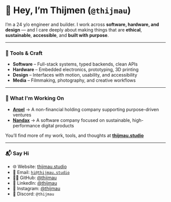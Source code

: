 # 👋 Hey, I’m Thijmen (`@thijmau`)

I’m a 24 y/o engineer and builder. I work across **software, hardware, and design** — and I care deeply about making things that are **ethical**, **sustainable**, **accessible**, and **built with purpose**.

---

### 🧰 Tools & Craft

- **Software** – Full-stack systems, typed backends, clean APIs  
- **Hardware** – Embedded electronics, prototyping, 3D printing  
- **Design** – Interfaces with motion, usability, and accessibility  
- **Media** – Filmmaking, photography, and creative workflows

---

### 🧱 What I'm Working On

- **[Arqel](https://arqel.com)** → A non-financial holding company supporting purpose-driven ventures
- **[Nandax](https://nandax.com)** → A software company focused on sustainable, high-performance digital products  

You’ll find more of my work, tools, and thoughts at [**thijmau.studio**](https://thijmau.studio)

---

### 📬 Say Hi

- 🌐 Website: [thijmau.studio](https://thijmau.studio)
- 📧 Email: [`hi@thijmau.studio`](mailto:hi@thijmau.studio)
- 🧑‍💻 GitHub: [@thijmau](https://github.com/thijmau)
- 🔗 LinkedIn: [@thijmau](https://www.linkedin.com/in/thijmau)
- 📸 Instagram: [@thijmau](https://www.instagram.com/thijmau)
- 💬 Discord: `@thijmau`
